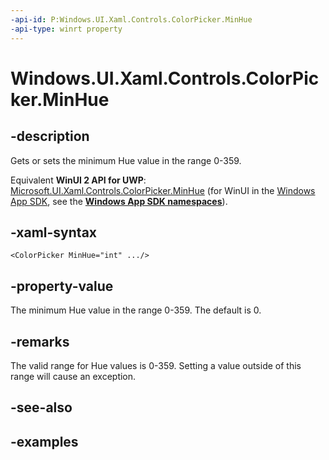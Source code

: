 ```yaml
---
-api-id: P:Windows.UI.Xaml.Controls.ColorPicker.MinHue
-api-type: winrt property
---
```


<!-- Property syntax.
public int MinHue { get;  set; }
-->

# Windows.UI.Xaml.Controls.ColorPicker.MinHue

## -description

Gets or sets the minimum Hue value in the range 0-359.

Equivalent **WinUI 2 API for UWP**: [Microsoft.UI.Xaml.Controls.ColorPicker.MinHue](/windows/winui/api/microsoft.ui.xaml.controls.colorpicker.minhue) (for WinUI in the [Windows App SDK](/windows/apps/windows-app-sdk/), see the **[Windows App SDK namespaces](/windows/windows-app-sdk/api/winrt/)**).

## -xaml-syntax

```xaml
<ColorPicker MinHue="int" .../>
```

## -property-value

The minimum Hue value in the range 0-359. The default is 0.

## -remarks

The valid range for Hue values is 0-359. Setting a value outside of this range will cause an exception.

## -see-also

## -examples

